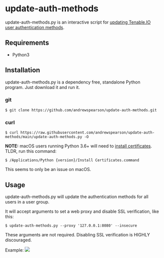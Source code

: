 # update-auth-methods
update-auth-methods.py is an interactive script for [updating Tenable.IO user authentication methods](https://developer.tenable.com/reference#users-update-auths).
## Requirements
* Python3
## Installation
update-auth-methods.py is a dependency free, standalone Python program. Just download it and run it.
### git
```
$ git clone https://github.com/andrewspearson/update-auth-methods.git
```
### curl
```
$ curl https://raw.githubusercontent.com/andrewspearson/update-auth-methods/main/update-auth-methods.py -O
```

**NOTE:** macOS users running Python 3.6+ will need to [install certificates](https://bugs.python.org/issue28150).
TLDR, run this command:
```
$ /Applications/Python {version}/Install Certificates.command
```
This seems to only be an issue on macOS.
## Usage
update-auth-methods.py will update the authentication methods for all users in a user group.

It will accept arguments to set a web proxy and disable SSL verification, like this:
```
$ update-auth-methods.py --proxy '127.0.0.1:8080' --insecure
```
These arguments are not required. Disabling SSL verification is HIGHLY discouraged.

Example:
![](https://andrewspearson.github.io/file-server/repositories/update-auth-methods/update-auth-methods.gif)
